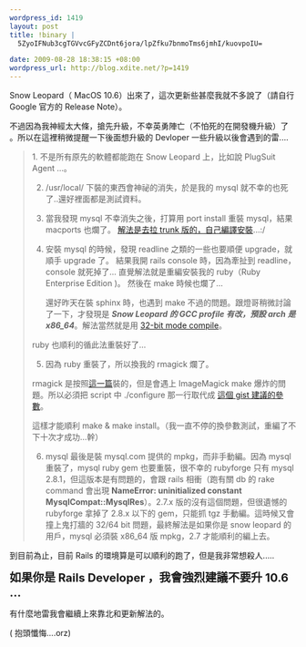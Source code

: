 ```yaml
--- 
wordpress_id: 1419
layout: post
title: !binary |
  5ZyoIFNub3cgTGVvcGFyZCDnt6jora/lpZfku7bnmoTms6jmhI/kuovpoIU=

date: 2009-08-28 18:38:15 +08:00
wordpress_url: http://blog.xdite.net/?p=1419
---
```

Snow Leopard（ MacOS 10.6）出來了，這次更新些甚麼我就不多說了（請自行 Google 官方的 Release Note）。

不過因為我神經太大條，搶先升級，不幸英勇陣亡（不怕死的在開發機升級）了 。所以在這裡稍微提醒一下後面想升級的 Devloper 一些升級以後會遇到的雷....



<blockquote>1. 不是所有原先的軟體都能跑在 Snow Leopard 上，比如說 PlugSuit Agent ...。

2. /usr/local/ 下裝的東西會神祕的消失，於是我的 mysql 就不幸的也死了..還好裡面都是測試資料。

3. 當我發現 mysql 不幸消失之後，打算用 port install 重裝 mysql，結果 macports 也爛了。
    <a href="http://forums.macrumors.com/showthread.php?t=720035">解法是去拉 trunk 版的，自己編譯安裝</a>...:/

4. 安裝 mysql 的時候，發現 readline 之類的一些也要順便 upgrade，就順手 upgrade 了。
    結果我開 rails console 時，因為牽扯到 readline，console 就死掉了...
    直覺解法就是重編安裝我的 ruby（Ruby Enterprise Edition )。
    然後在 make 時候也爛了...

    還好昨天在裝 sphinx 時，也遇到 make 不過的問題。跟燈哥稍微討論了一下，才發現是 <strong>*Snow Leopard 的 GCC profile 有改，預設 arch 是 x86_64*</strong>。解法當然就是用 <a href="http://blog.d27n.com/2009/08/26/mac-os-x-snow-leopard-rails-mysql-and-sphinx/">32-bit mode compile</a>。

ruby 也順利的循此法重裝好了...

5. 因為 ruby 重裝了，所以換我的 rmagick 爛了。

rmagick 是按照<a href="http://www.agileanimal.com/2009/08/11/imagemagick-and-rmagick-on-leopard-and-other-large-white-cats">這一篇</a>裝的，但是會遇上 ImageMagick make 爆炸的問題。所以必須把 script 中 ./configure 那一行取代成
<a href="http://gist.github.com/177031">這個 gist 建議的參數</a>。

這樣才能順利 make & make install。（我一直不停的換參數測試，重編了不下十次才成功...幹）

6. mysql 最後是裝 mysql.com 提供的 mpkg，而非手動編。因為 mysql 重裝了，mysql ruby gem 也要重裝，很不幸的 rubyforge 只有 mysql 2.8.1，但這版本是有問題的，會跟 rails 相衝（跑有關 db 的 rake command 會出現 <strong>NameError: uninitialized constant MysqlCompat::MysqlRes</strong>）。2.7.x 版的沒有這個問題，但很遺憾的 rubyforge 拿掉了 2.8.x 以下的 gem，只能抓 tgz 手動編。這時候又會撞上鬼打牆的 32/64 bit 問題，最終解法是如果你是 snow leopard 的用戶，mysql 必須裝 x86_64 版 mpkg，2.7 才能順利的編上去。

</blockquote>



到目前為止，目前 Rails 的環境算是可以順利的跑了，但是我非常想殺人.....

<big><big><strong>
如果你是 Rails Developer ，我會強烈建議不要升 10.6 ...</strong></big></big>


有什麼地雷我會繼續上來靠北和更新解法的。

( 抱頭懺悔....orz)
